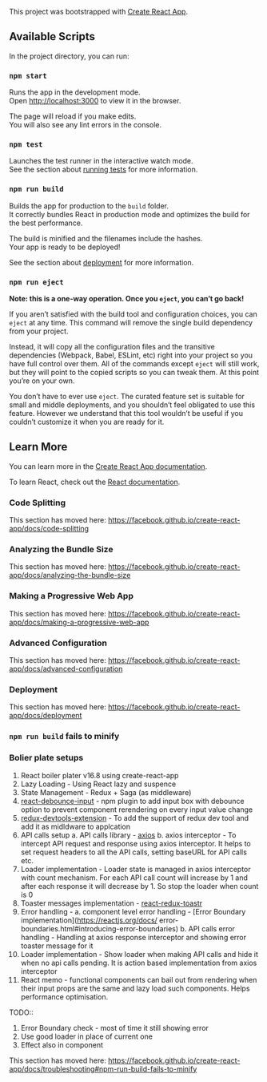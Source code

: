 This project was bootstrapped with [Create React App](https://github.com/facebook/create-react-app).

## Available Scripts

In the project directory, you can run:

### `npm start`

Runs the app in the development mode.<br>
Open [http://localhost:3000](http://localhost:3000) to view it in the browser.

The page will reload if you make edits.<br>
You will also see any lint errors in the console.

### `npm test`

Launches the test runner in the interactive watch mode.<br>
See the section about [running tests](https://facebook.github.io/create-react-app/docs/running-tests) for more information.

### `npm run build`

Builds the app for production to the `build` folder.<br>
It correctly bundles React in production mode and optimizes the build for the best performance.

The build is minified and the filenames include the hashes.<br>
Your app is ready to be deployed!

See the section about [deployment](https://facebook.github.io/create-react-app/docs/deployment) for more information.

### `npm run eject`

**Note: this is a one-way operation. Once you `eject`, you can’t go back!**

If you aren’t satisfied with the build tool and configuration choices, you can `eject` at any time. This command will remove the single build dependency from your project.

Instead, it will copy all the configuration files and the transitive dependencies (Webpack, Babel, ESLint, etc) right into your project so you have full control over them. All of the commands except `eject` will still work, but they will point to the copied scripts so you can tweak them. At this point you’re on your own.

You don’t have to ever use `eject`. The curated feature set is suitable for small and middle deployments, and you shouldn’t feel obligated to use this feature. However we understand that this tool wouldn’t be useful if you couldn’t customize it when you are ready for it.

## Learn More

You can learn more in the [Create React App documentation](https://facebook.github.io/create-react-app/docs/getting-started).

To learn React, check out the [React documentation](https://reactjs.org/).

### Code Splitting

This section has moved here: https://facebook.github.io/create-react-app/docs/code-splitting

### Analyzing the Bundle Size

This section has moved here: https://facebook.github.io/create-react-app/docs/analyzing-the-bundle-size

### Making a Progressive Web App

This section has moved here: https://facebook.github.io/create-react-app/docs/making-a-progressive-web-app

### Advanced Configuration

This section has moved here: https://facebook.github.io/create-react-app/docs/advanced-configuration

### Deployment

This section has moved here: https://facebook.github.io/create-react-app/docs/deployment

### `npm run build` fails to minify

### Bolier plate setups

1. React boiler plater v16.8 using create-react-app
2. Lazy Loading - Using React lazy and suspence
3. State Management - Redux + Saga (as middleware)
4. [react-debounce-input](https://www.npmjs.com/package/react-debounce-input) - npm plugin to add input box with debounce option to prevent component rerendering on every input value change
5. [redux-devtools-extension](https://github.com/zalmoxisus/redux-devtools-extension) - To add the support of redux dev tool and add it as midldware to applcation
6. API calls setup
    a. API calls library - [axios](https://github.com/axios/axios) 
    b. axios interceptor - To intercept API request and response using axios interceptor. It helps to set                            request headers to all the API calls, setting baseURL for API calls etc.
7. Loader implementation - Loader state is managed in axios interceptor with count mechanism. For each API                               call count will increase by 1 and after each response it will decrease by 1. So                               stop the loader when count is 0
8. Toaster messages implementation - [react-redux-toastr](https://www.npmjs.com/package/react-redux-toastr)
9. Error handling - 
    a. component level error handling - [Error Boundary implementation](https://reactjs.org/docs/            error-boundaries.html#introducing-error-boundaries) 
    b. API calls error handling - Handling at axios response interceptor and showing error toaster message for it
10. Loader implementation - Show loader when making API calls and hide it when no api calls pending. It is   action based implementation from axios interceptor
11. React memo - functional components can bail out from rendering when their input props are the same and lazy load such components. Helps performance optimisation. 

TODO::

1. Error Boundary check - most of time it still showing error
2. Use good loader in place of current one
5. Effect also in component

This section has moved here: https://facebook.github.io/create-react-app/docs/troubleshooting#npm-run-build-fails-to-minify
